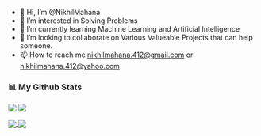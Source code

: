 - 👋 Hi, I’m @NikhilMahana
- 👀 I’m interested in Solving Problems
- 🌱 I’m currently learning Machine Learning and Artificial Intelligence
- 💞️ I’m looking to collaborate on Various Valueable Projects that can help someone.
- 📫 How to reach me nikhilmahana.412@gmail.com or nikhilmahana.412@yahoo.com 

### 📊 My Github Stats




  <p><img align="center" src="https://github-readme-stats.vercel.app/api?username=NikhilMahana&show_icons=true&theme=algolia&count_private=true" />
</a>

  <img align="center" src="https://github-readme-streak-stats.herokuapp.com/?user=NikhilMahana&" />
</a></p>




 <p> <a href="https://github.com/anuraghazra/github-readme-stats"><img align="center" src="https://github-readme-stats.vercel.app/api/top-langs/?username=NikhilMahana&theme=blue-green" />
</a>
<a href="https://github.com/ryo-ma/github-profile-trophy">
  <img align="center" src="https://github-profile-trophy.vercel.app/?username=NikhilMahana&theme=algolia" />
</a></p>




<!---
NikhilMahana/NikhilMahana is a ✨ special ✨ repository because its `README.md` (this file) appears on your GitHub profile.
You can click the Preview link to take a look at your changes.
--->
